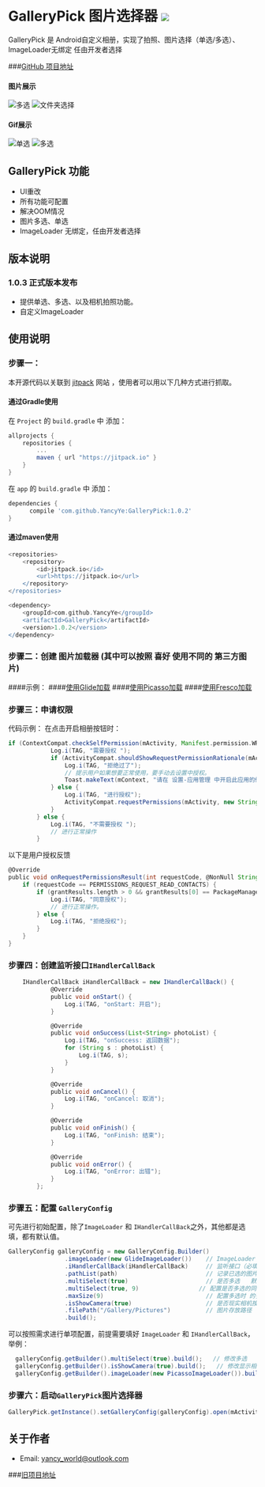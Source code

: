 ﻿# GalleryPick 图片选择器 [![](https://jitpack.io/v/YancyYe/GalleryPick.svg)](https://jitpack.io/#YancyYe/GalleryPick)

GalleryPick 是 Android自定义相册，实现了拍照、图片选择（单选/多选）、ImageLoader无绑定 任由开发者选择

###[GitHub 项目地址](https://github.com/YancyYe/GalleryPick)

#### 图片展示
![多选](https://raw.githubusercontent.com/YancyYe/GalleryPick/master/picture/image_1.png) ![文件夹选择](https://raw.githubusercontent.com/YancyYe/GalleryPick/master/picture/image_2.png)

#### Gif展示
![单选](https://raw.githubusercontent.com/YancyYe/GalleryPick/master/picture/gif_1.gif) ![多选](https://raw.githubusercontent.com/YancyYe/GalleryPick/master/picture/gif_2.gif)


## GalleryPick 功能
* UI重改
* 所有功能可配置
* 解决OOM情况
* 图片多选、单选
* ImageLoader 无绑定，任由开发者选择


## 版本说明
### 1.0.3 正式版本发布
* 提供单选、多选、以及相机拍照功能。
* 自定义ImageLoader

## 使用说明

### 步骤一：
本开源代码以关联到 [jitpack](https://jitpack.io/#YancyYe/GalleryPick) 网站 ，使用者可以用以下几种方式进行抓取。


#### 通过Gradle使用
在 `Project` 的 `build.gradle` 中 添加：
```groovy
allprojects {
	repositories {
		...
		maven { url "https://jitpack.io" }
	}
}
```
在 `app` 的 `build.gradle` 中 添加：
```groovy
dependencies {
      compile 'com.github.YancyYe:GalleryPick:1.0.2'
}
```

#### 通过maven使用
```groovy
<repositories>
	<repository>
	    <id>jitpack.io</id>
	    <url>https://jitpack.io</url>
	</repository>
</repositories>
```

```groovy
<dependency>
    <groupId>com.github.YancyYe</groupId>
    <artifactId>GalleryPick</artifactId>
    <version>1.0.2</version>
</dependency>
```

### 步骤二：创建 图片加载器 (其中可以按照 喜好  使用不同的 第三方图片)

####示例：
####[使用Glide加载](https://github.com/YancyYe/GalleryPick/blob/master/app/src/main/java/com/yancy/gallerypickdemo/loader/GlideImageLoader.java)
####[使用Picasso加载](https://github.com/YancyYe/GalleryPick/blob/master/app/src/main/java/com/yancy/gallerypickdemo/loader/PicassoImageLoader.java)
####[使用Fresco加载](https://github.com/YancyYe/GalleryPick/blob/master/app/src/main/java/com/yancy/gallerypickdemo/loader/FrescoImageLoader.java)

### 步骤三：申请权限
代码示例：
在点击开启相册按钮时：
```groovy
if (ContextCompat.checkSelfPermission(mActivity, Manifest.permission.WRITE_EXTERNAL_STORAGE) != PackageManager.PERMISSION_GRANTED) {
            Log.i(TAG, "需要授权 ");
            if (ActivityCompat.shouldShowRequestPermissionRationale(mActivity, Manifest.permission.WRITE_EXTERNAL_STORAGE)) {
                Log.i(TAG, "拒绝过了");
                // 提示用户如果想要正常使用，要手动去设置中授权。
                Toast.makeText(mContext, "请在 设置-应用管理 中开启此应用的储存授权。", Toast.LENGTH_SHORT).show();
            } else {
                Log.i(TAG, "进行授权");
                ActivityCompat.requestPermissions(mActivity, new String[]{Manifest.permission.WRITE_EXTERNAL_STORAGE}, PERMISSIONS_REQUEST_READ_CONTACTS);
            }
        } else {
            Log.i(TAG, "不需要授权 ");
            // 进行正常操作
        }
```

以下是用户授权反馈
```groovy
@Override
public void onRequestPermissionsResult(int requestCode, @NonNull String permissions[], @NonNull int[] grantResults) {
	if (requestCode == PERMISSIONS_REQUEST_READ_CONTACTS) {
		if (grantResults.length > 0 && grantResults[0] == PackageManager.PERMISSION_GRANTED) {
		    Log.i(TAG, "同意授权");
		    // 进行正常操作。
		} else {
		    Log.i(TAG, "拒绝授权");
		}
	}
}
```

### 步骤四：创建监听接口`IHandlerCallBack `
```groovy
	IHandlerCallBack iHandlerCallBack = new IHandlerCallBack() {
            @Override
            public void onStart() {
                Log.i(TAG, "onStart: 开启");
            }

            @Override
            public void onSuccess(List<String> photoList) {
                Log.i(TAG, "onSuccess: 返回数据");
                for (String s : photoList) {
                    Log.i(TAG, s);
                }
            }

            @Override
            public void onCancel() {
                Log.i(TAG, "onCancel: 取消");
            }

            @Override
            public void onFinish() {
                Log.i(TAG, "onFinish: 结束");
            }

            @Override
            public void onError() {
                Log.i(TAG, "onError: 出错");
            }
        };

```

### 步骤五：配置 `GalleryConfig`
可先进行初始配置，除了`ImageLoader` 和 `IHandlerCallBack`之外，其他都是选填，都有默认值。
```groovy
GalleryConfig galleryConfig = new GalleryConfig.Builder()
                .imageLoader(new GlideImageLoader())    // ImageLoader 加载框架（必填）
                .iHandlerCallBack(iHandlerCallBack)     // 监听接口（必填）
                .pathList(path)                         // 记录已选的图片
                .multiSelect(true)                      // 是否多选   默认：false
                .multiSelect(true, 9)                 // 配置是否多选的同时 配置多选数量   默认：false ， 9
                .maxSize(9)                             // 配置多选时 的多选数量。    默认：9
                .isShowCamera(true)                     // 是否现实相机按钮  默认：false
                .filePath("/Gallery/Pictures")          // 图片存放路径
                .build();
```

可以按照需求进行单项配置，前提需要填好 `ImageLoader` 和 `IHandlerCallBack`，举例：
```groovy
  galleryConfig.getBuilder().multiSelect(true).build();   // 修改多选
  galleryConfig.getBuilder().isShowCamera(true).build();   // 修改显示相机
  galleryConfig.getBuilder().imageLoader(new PicassoImageLoader()).build(); // 修改图片加载框架
```

### 步骤六：启动`GalleryPick`图片选择器
```groovy
GalleryPick.getInstance().setGalleryConfig(galleryConfig).open(mActivity);
```


## 关于作者
* Email: [yancy_world@outlook.com](mailto:yancy_world@outlook.com)


###[旧项目地址](https://github.com/YancyYe/ImageSelector)
